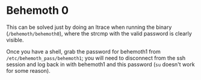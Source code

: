 # Behemoth 0

This can be solved just by doing an ltrace when running the binary (`/behemoth/behemoth0`), where the strcmp with the valid password is clearly visible.

Once you have a shell, grab the password for behemoth1 from `/etc/behemoth_pass/behemoth1`; you will need to disconnect from the ssh session and log back in with behemoth1 and this password (`su` doesn't work for some reason).
